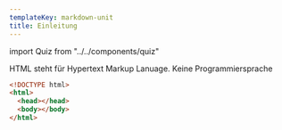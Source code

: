 ```yaml
---
templateKey: markdown-unit
title: Einleitung
---
```


import Quiz from "../../components/quiz"

HTML steht für Hypertext Markup Lanuage. Keine Programmiersprache

```html
<!DOCTYPE html>
<html>
  <head></head>
  <body></body>
</html>
```

<Quiz question="Wofür steht HTML?" answer="Hypertext Markup Language"/>
